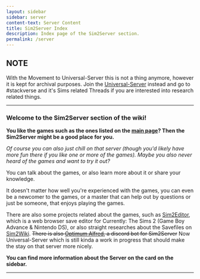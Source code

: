 ```yaml
---
layout: sidebar
sidebar: server
content-text: Server Content
title: Sim2Server Index
description: Index page of the Sim2Server section.
permalink: /server
---
```


## NOTE
With the Movement to Universal-Server this is not a thing anymore, however it is kept for archival purposes. Join the [Universal-Server](https://universal-team.net/discord) instead and go to #stackverse and it's Sims related Threads if you are interested into research related things.
<hr>


### Welcome to the Sim2Server section of the wiki!
**You like the games such as the ones listed on the [main page](https://sim2team.github.io)? Then the Sim2Server might be a good place for you.**

*Of course you can also just chill on that server (though you'd likely have more fun there if you like one or more of the games). Maybe you also never heard of the games and want to try it out?*

You can talk about the games, or also learn more about it or share your knowledge.

It doesn't matter how well you're experienced with the games, you can even be a newcomer to the games, or a master that can help out by questions or just be someone, that enjoys playing the games.


There are also some projects related about the games, such as [Sim2Editor](https://sim2team.github.io/sim2editor/), which is a web browser save editor for Currently: The Sims 2 (Game Boy Advance & Nintendo DS), or also straight researches about the Savefiles on [Sim2Wiki](https://sim2team.github.io/wiki/research). ~~There is also [Optimum Alfred](https://github.com/Sim2Team/Optimum-Alfred-Bot), a discord bot for Sim2Server~~ Now Universal-Server which is still kinda a work in progress that should make the stay on that server more nicely.

**You can find more information about the Server on the card on the sidebar.**
<hr>
